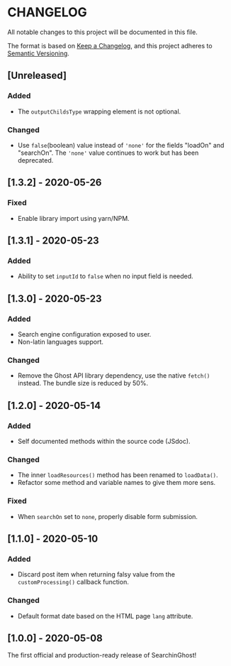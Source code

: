 # CHANGELOG

All notable changes to this project will be documented in this file.

The format is based on [Keep a Changelog](https://keepachangelog.com/en/1.0.0/),
and this project adheres to [Semantic Versioning](https://semver.org/spec/v2.0.0.html).


## [Unreleased]
### Added
- The `outputChildsType` wrapping element is not optional.

### Changed
- Use `false`(boolean) value instead of `'none'` for the fields "loadOn" and "searchOn".
  The `'none'` value continues to work but has been deprecated.


## [1.3.2] - 2020-05-26
### Fixed
- Enable library import using yarn/NPM.


## [1.3.1] - 2020-05-23
### Added
- Ability to set `inputId` to `false` when no input field is needed.


## [1.3.0] - 2020-05-23
### Added
- Search engine configuration exposed to user.
- Non-latin languages support.

### Changed
- Remove the Ghost API library dependency, use the native `fetch()` instead. The bundle size is reduced by 50%.


## [1.2.0] - 2020-05-14
### Added
- Self documented methods within the source code (JSdoc).

### Changed
- The inner `loadResources()` method has been renamed to `loadData()`.
- Refactor some method and variable names to give them more sens.

### Fixed
- When `searchOn` set to `none`, properly disable form submission.


## [1.1.0] - 2020-05-10
### Added
- Discard post item when returning falsy value from the `customProcessing()` callback function.

### Changed
- Default format date based on the HTML page `lang` attribute.


## [1.0.0] - 2020-05-08

The first official and production-ready release of SearchinGhost!
